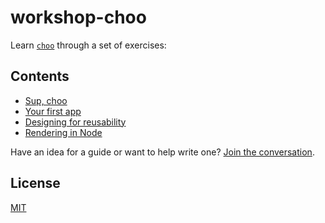 # workshop-choo
Learn [`choo`][choo] through a set of exercises:

## Contents
- [Sup, choo](sup-choo.md)
- [Your first app](your-first-app.md)
- [Designing for reusability](designing-for-reusability.md)
- [Rendering in Node](rendering-in-node.md)

Have an idea for a guide or want to help write one? [Join the conversation](../../issues/10).

## License
[MIT](https://tldrlegal.com/license/mit-license)

[choo]: https://github.com/yoshuawuyts/choo
